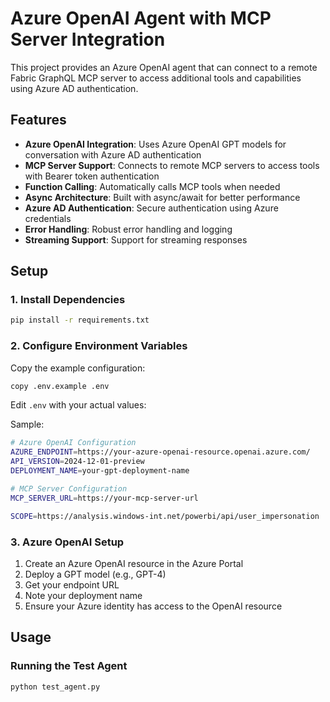 # Azure OpenAI Agent with MCP Server Integration

This project provides an Azure OpenAI agent that can connect to a remote Fabric GraphQL MCP server to access additional tools and capabilities using Azure AD authentication.

## Features

- **Azure OpenAI Integration**: Uses Azure OpenAI GPT models for conversation with Azure AD authentication
- **MCP Server Support**: Connects to remote MCP servers to access tools with Bearer token authentication
- **Function Calling**: Automatically calls MCP tools when needed
- **Async Architecture**: Built with async/await for better performance
- **Azure AD Authentication**: Secure authentication using Azure credentials
- **Error Handling**: Robust error handling and logging
- **Streaming Support**: Support for streaming responses

## Setup

### 1. Install Dependencies

```bash
pip install -r requirements.txt
```

### 2. Configure Environment Variables

Copy the example configuration:
```bash
copy .env.example .env
```

Edit `.env` with your actual values:

Sample:
```bash
# Azure OpenAI Configuration
AZURE_ENDPOINT=https://your-azure-openai-resource.openai.azure.com/
API_VERSION=2024-12-01-preview
DEPLOYMENT_NAME=your-gpt-deployment-name

# MCP Server Configuration
MCP_SERVER_URL=https://your-mcp-server-url

SCOPE=https://analysis.windows-int.net/powerbi/api/user_impersonation
```

### 3. Azure OpenAI Setup

1. Create an Azure OpenAI resource in the Azure Portal
2. Deploy a GPT model (e.g., GPT-4)
3. Get your endpoint URL
4. Note your deployment name
5. Ensure your Azure identity has access to the OpenAI resource

## Usage

### Running the Test Agent

```bash
python test_agent.py
```

